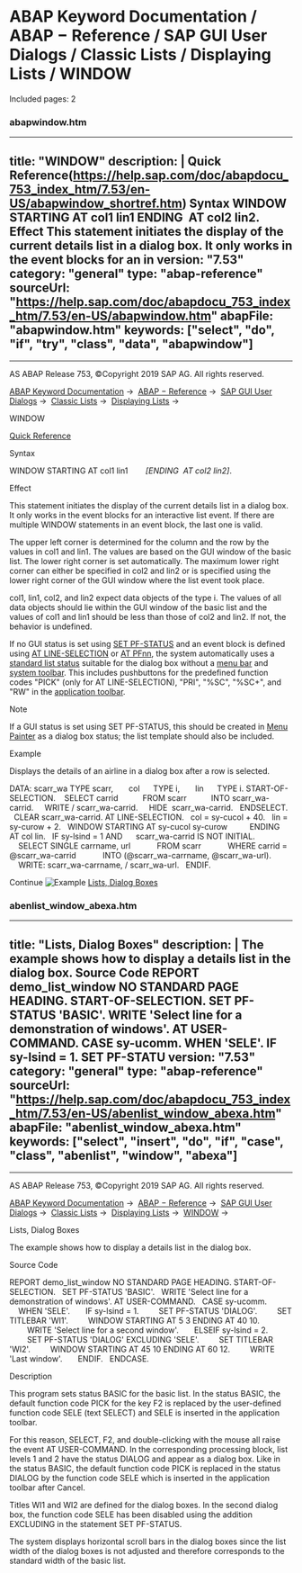 # ABAP Keyword Documentation / ABAP − Reference / SAP GUI User Dialogs / Classic Lists / Displaying Lists / WINDOW

Included pages: 2


### abapwindow.htm

---
title: "WINDOW"
description: |
  Quick Reference(https://help.sap.com/doc/abapdocu_753_index_htm/7.53/en-US/abapwindow_shortref.htm) Syntax WINDOW STARTING AT col1 lin1 ENDING  AT col2 lin2. Effect This statement initiates the display of the current details list in a dialog box. It only works in the event blocks for an in
version: "7.53"
category: "general"
type: "abap-reference"
sourceUrl: "https://help.sap.com/doc/abapdocu_753_index_htm/7.53/en-US/abapwindow.htm"
abapFile: "abapwindow.htm"
keywords: ["select", "do", "if", "try", "class", "data", "abapwindow"]
---

* * *

AS ABAP Release 753, ©Copyright 2019 SAP AG. All rights reserved.

[ABAP Keyword Documentation](https://help.sap.com/doc/abapdocu_753_index_htm/7.53/en-US/abenabap.htm) →  [ABAP − Reference](https://help.sap.com/doc/abapdocu_753_index_htm/7.53/en-US/abenabap_reference.htm) →  [SAP GUI User Dialogs](https://help.sap.com/doc/abapdocu_753_index_htm/7.53/en-US/abenabap_screens.htm) →  [Classic Lists](https://help.sap.com/doc/abapdocu_753_index_htm/7.53/en-US/abenabap_dynpro_list.htm) →  [Displaying Lists](https://help.sap.com/doc/abapdocu_753_index_htm/7.53/en-US/abenlists_displayed.htm) → 

WINDOW

[Quick Reference](https://help.sap.com/doc/abapdocu_753_index_htm/7.53/en-US/abapwindow_shortref.htm)

Syntax

WINDOW STARTING AT col1 lin1
       *\[*ENDING  AT col2 lin2*\]*.

Effect

This statement initiates the display of the current details list in a dialog box. It only works in the event blocks for an interactive list event. If there are multiple WINDOW statements in an event block, the last one is valid.

The upper left corner is determined for the column and the row by the values in col1 and lin1. The values are based on the GUI window of the basic list. The lower right corner is set automatically. The maximum lower right corner can either be specified in col2 and lin2 or is specified using the lower right corner of the GUI window where the list event took place.

col1, lin1, col2, and lin2 expect data objects of the type i. The values of all data objects should lie within the GUI window of the basic list and the values of col1 and lin1 should be less than those of col2 and lin2. If not, the behavior is undefined.

If no GUI status is set using [SET PF-STATUS](https://help.sap.com/doc/abapdocu_753_index_htm/7.53/en-US/abapset_pf-status_list.htm) and an event block is defined using [AT LINE-SELECTION](https://help.sap.com/doc/abapdocu_753_index_htm/7.53/en-US/abapat_line-selection.htm) or [AT PFnn](https://help.sap.com/doc/abapdocu_753_index_htm/7.53/en-US/abapat_pfnn.htm), the system automatically uses a [standard list status](https://help.sap.com/doc/abapdocu_753_index_htm/7.53/en-US/abenstandard_list_status_glosry.htm "Glossary Entry") suitable for the dialog box without a [menu bar](https://help.sap.com/doc/abapdocu_753_index_htm/7.53/en-US/abenmenu_bar_glosry.htm "Glossary Entry") and [system toolbar](https://help.sap.com/doc/abapdocu_753_index_htm/7.53/en-US/abenstandard_toolbar_glosry.htm "Glossary Entry"). This includes pushbuttons for the predefined function codes "PICK" (only for AT LINE-SELECTION), "PRI", "%SC", "%SC+", and "RW" in the [application toolbar](https://help.sap.com/doc/abapdocu_753_index_htm/7.53/en-US/abenapplication_toolbar_glosry.htm "Glossary Entry").

Note

If a GUI status is set using SET PF-STATUS, this should be created in [Menu Painter](https://help.sap.com/doc/abapdocu_753_index_htm/7.53/en-US/abenmenu_painter_glosry.htm "Glossary Entry") as a dialog box status; the list template should also be included.

Example

Displays the details of an airline in a dialog box after a row is selected.

DATA: scarr\_wa TYPE scarr,
      col      TYPE i,
      lin      TYPE i.
START-OF-SELECTION.
   SELECT carrid
          FROM scarr
          INTO scarr\_wa-carrid.
    WRITE / scarr\_wa-carrid.
    HIDE  scarr\_wa-carrid.
  ENDSELECT.
  CLEAR scarr\_wa-carrid.
AT LINE-SELECTION.
  col = sy-cucol + 40.
  lin = sy-curow + 2.
  WINDOW STARTING AT sy-cucol sy-curow
         ENDING   AT col lin.
  IF sy-lsind = 1 AND
     scarr\_wa-carrid IS NOT INITIAL.
    SELECT SINGLE carrname, url
           FROM scarr
           WHERE carrid = @scarr\_wa-carrid
           INTO (@scarr\_wa-carrname, @scarr\_wa-url).
    WRITE: scarr\_wa-carrname, / scarr\_wa-url.
  ENDIF.

Continue
![Example](exa.gif "Example") [Lists, Dialog Boxes](https://help.sap.com/doc/abapdocu_753_index_htm/7.53/en-US/abenlist_window_abexa.htm)


### abenlist_window_abexa.htm

---
title: "Lists, Dialog Boxes"
description: |
  The example shows how to display a details list in the dialog box. Source Code REPORT demo_list_window NO STANDARD PAGE HEADING. START-OF-SELECTION. SET PF-STATUS 'BASIC'. WRITE 'Select line for a demonstration of windows'. AT USER-COMMAND. CASE sy-ucomm. WHEN 'SELE'. IF sy-lsind = 1. SET PF-STATU
version: "7.53"
category: "general"
type: "abap-reference"
sourceUrl: "https://help.sap.com/doc/abapdocu_753_index_htm/7.53/en-US/abenlist_window_abexa.htm"
abapFile: "abenlist_window_abexa.htm"
keywords: ["select", "insert", "do", "if", "case", "class", "abenlist", "window", "abexa"]
---

* * *

AS ABAP Release 753, ©Copyright 2019 SAP AG. All rights reserved.

[ABAP Keyword Documentation](https://help.sap.com/doc/abapdocu_753_index_htm/7.53/en-US/abenabap.htm) →  [ABAP − Reference](https://help.sap.com/doc/abapdocu_753_index_htm/7.53/en-US/abenabap_reference.htm) →  [SAP GUI User Dialogs](https://help.sap.com/doc/abapdocu_753_index_htm/7.53/en-US/abenabap_screens.htm) →  [Classic Lists](https://help.sap.com/doc/abapdocu_753_index_htm/7.53/en-US/abenabap_dynpro_list.htm) →  [Displaying Lists](https://help.sap.com/doc/abapdocu_753_index_htm/7.53/en-US/abenlists_displayed.htm) →  [WINDOW](https://help.sap.com/doc/abapdocu_753_index_htm/7.53/en-US/abapwindow.htm) → 

Lists, Dialog Boxes

The example shows how to display a details list in the dialog box.

Source Code

REPORT demo\_list\_window NO STANDARD PAGE HEADING.
START-OF-SELECTION.
  SET PF-STATUS 'BASIC'.
  WRITE 'Select line for a demonstration of windows'.
AT USER-COMMAND.
  CASE sy-ucomm.
    WHEN 'SELE'.
      IF sy-lsind = 1.
        SET PF-STATUS 'DIALOG'.
        SET TITLEBAR 'WI1'.
        WINDOW STARTING AT 5 3 ENDING AT 40 10.
        WRITE 'Select line for a second window'.
      ELSEIF sy-lsind = 2.
        SET PF-STATUS 'DIALOG' EXCLUDING 'SELE'.
        SET TITLEBAR 'WI2'.
        WINDOW STARTING AT 45 10 ENDING AT 60 12.
        WRITE 'Last window'.
      ENDIF.
  ENDCASE.

Description

This program sets status BASIC for the basic list. In the status BASIC, the default function code PICK for the key F2 is replaced by the user-defined function code SELE (text SELECT) and SELE is inserted in the application toolbar.

For this reason, SELECT, F2, and double-clicking with the mouse all raise the event AT USER-COMMAND. In the corresponding processing block, list levels 1 and 2 have the status DIALOG and appear as a dialog box. Like in the status BASIC, the default function code PICK is replaced in the status DIALOG by the function code SELE which is inserted in the application toolbar after Cancel.

Titles WI1 and WI2 are defined for the dialog boxes. In the second dialog box, the function code SELE has been disabled using the addition EXCLUDING in the statement SET PF-STATUS.

The system displays horizontal scroll bars in the dialog boxes since the list width of the dialog boxes is not adjusted and therefore corresponds to the standard width of the basic list.
